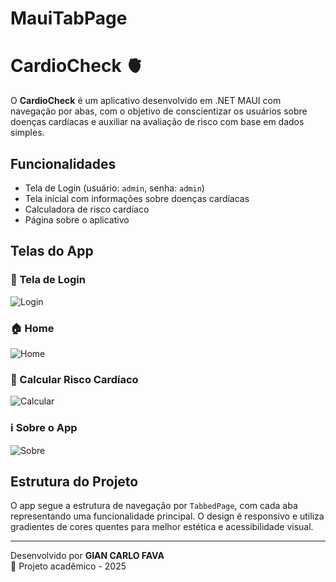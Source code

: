 # MauiTabPage
# CardioCheck 🫀

O **CardioCheck** é um aplicativo desenvolvido em .NET MAUI com navegação por abas, com o objetivo de conscientizar os usuários sobre doenças cardíacas e auxiliar na avaliação de risco com base em dados simples.

## Funcionalidades

- Tela de Login (usuário: `admin`, senha: `admin`)
- Tela inicial com informações sobre doenças cardíacas
- Calculadora de risco cardíaco
- Página sobre o aplicativo

## Telas do App

### 🔐 Tela de Login
![Login](https://github.com/gianfava/MauiTabPage/blob/master/MauiTabPage/Snapshots/01.Login.png?raw=true)

### 🏠 Home
![Home](https://github.com/gianfava/MauiTabPage/blob/master/MauiTabPage/Snapshots/02.Home.png?raw=true)

### 💓 Calcular Risco Cardíaco
![Calcular](https://github.com/gianfava/MauiTabPage/blob/master/MauiTabPage/Snapshots/03.Calcular.png?raw=true)

### ℹ️ Sobre o App
![Sobre](https://github.com/gianfava/MauiTabPage/blob/master/MauiTabPage/Snapshots/03.Sobre.png?raw=true)

## Estrutura do Projeto

O app segue a estrutura de navegação por `TabbedPage`, com cada aba representando uma funcionalidade principal. O design é responsivo e utiliza gradientes de cores quentes para melhor estética e acessibilidade visual.

---

Desenvolvido por **GIAN CARLO FAVA**  
📅 Projeto acadêmico - 2025
